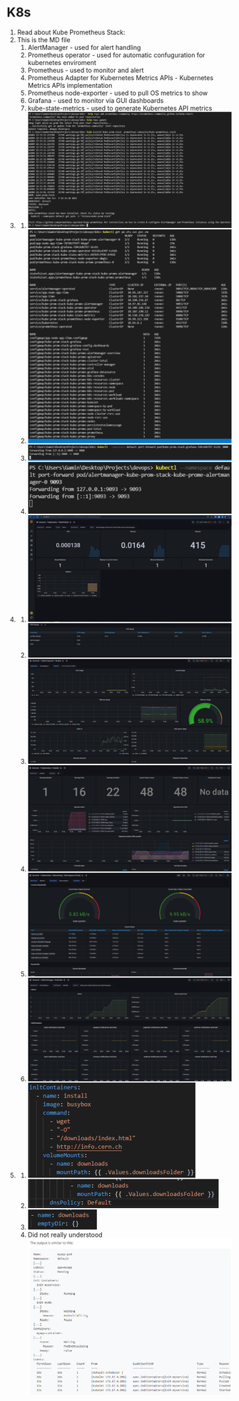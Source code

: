 # K8s
1. Read about Kube Prometheus Stack:
2. This is the MD file
   1. AlertManager - used for alert handling
   2. Prometheus operator - used for automatic confuguration for kubernetes enviroment
   3. Prometheus - used to monitor and alert
   4. Prometheus Adapter for Kubernetes Metrics APIs - Kubernetes Metrics APIs implementation
   5. Prometheus node-exporter - used to pull OS metrics to show
   6. Grafana - used to monitor via GUI dashboards
   7. kube-state-metrics - used to generate Kubernetes API metrics
3. 
   1. ![1](screenshots/lab14-1.png)
   2. ![2](screenshots/lab14-2.png)
   3. ![3](screenshots/lab14-3.png)
   4. ![4](screenshots/lab14-4.png)
4. 
   1. ![5](screenshots/lab14-5.png)
   2. ![6](screenshots/lab14-6.png)
   3. ![7](screenshots/lab14-7.png)
   4. ![8](screenshots/lab14-8.png)
   5. ![9](screenshots/lab14-9.png)
   6. ![10](screenshots/lab14-10.png)
5. 
   1. ![11](screenshots/lab14-12.png)
   2. ![12](screenshots/lab14-11.png)
   3. ![13](screenshots/lab14-13.png)
   4. Did not really understood
   ![14](screenshots/lab14-14.png)
